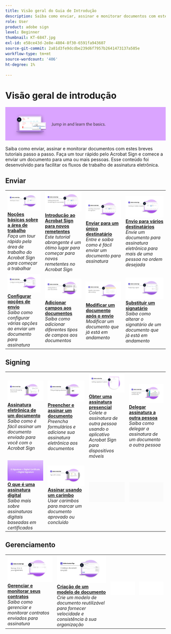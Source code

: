 ```yaml
---
title: Visão geral do Guia de Introdução
description: Saiba como enviar, assinar e monitorar documentos com estes breves tutoriais passo a passo
role: User
product: adobe sign
level: Beginner
thumbnail: KT-6847.jpg
exl-id: e58ce43d-2e8e-4804-8f30-6591fa943607
source-git-commit: 2a81d3fe9dcdbe239d6f7957b2641473137a585e
workflow-type: tm+mt
source-wordcount: '406'
ht-degree: 1%

---
```


# Visão geral de introdução

![Imagem de início do Sign](../assets/Hero-GettingStarted.png)

Saiba como enviar, assinar e monitorar documentos com estes breves tutoriais passo a passo. Faça um tour rápido pelo Acrobat Sign e comece a enviar um documento para uma ou mais pessoas. Esse conteúdo foi desenvolvido para facilitar os fluxos de trabalho de assinatura eletrônica.

## Enviar

<table style="table-layout:fixed">
<tr>
 <td>
    <a href="quick-tour.md">
      <img alt="Noções básicas sobre a área de trabalho" src="../assets/workspace_1280.png" />
    </a>
    <div>
    <a href="quick-tour.md"><strong>Noções básicas sobre a área de trabalho</strong></a>
    </div>
    <em>Faça um tour rápido pela área de trabalho do Acrobat Sign para começar a trabalhar</em>
    <br>
  </td>
  <td>
    <a href="new-sender.md">
      <img alt="Introdução ao Acrobat Sign para novos remetentes" src="../assets/gettingstartednew.png" />
    </a>
    <div>
    <a href="new-sender.md"><strong>Introdução ao Acrobat Sign para novos remetentes</strong></a>
    </div>
    <em>Este tutorial abrangente é um ótimo lugar para começar para novos remetentes no Acrobat Sign</em>
    <br>
  </td>
  <td>
    <a href="send-to-single-recipient.md">
      <img alt="Envio para um único destinatário" src="../assets/Send-to-single-recipient.png" />
    </a>
    <div>
    <a href="send-to-single-recipient.md"><strong>Enviar para um único destinatário</strong></a>
    </div>
    <em>Entre e saiba como é fácil enviar um documento para assinatura</em>
    <br>
  </td>
  <td>
    <a href="send-to-multiple-recipients.md">
      <img alt="Envio para vários destinatários" src="../assets/Sending-to-multiple-recipients.png" />
    </a>
    <div>
    <a href="send-to-multiple-recipients.md"><strong>Envio para vários destinatários</strong></a>
    </div>
    <em>Envie um documento para assinatura eletrônica para mais de uma pessoa na ordem desejada</em>
    <br>
  </td>
</tr>
<tr>
  <td>
    <a href="sending-options.md">
      <img alt="Configurar opções de envio" src="../assets/Sendingoptions.png" />
    </a>
    <div>
    <a href="sending-options.md"><strong>Configurar opções de envio</strong></a>
    </div>
    <em>Saiba como configurar várias opções ao enviar um documento para assinatura</em>
    <br>
  </td>
  <td>
    <a href="adding-fields.md">
      <img alt="Adicionar campos aos documentos" src="../assets/AddingFields.png" />
    </a>
    <div>
    <a href="adding-fields.md"><strong>Adicionar campos aos documentos</strong></a>
    </div>
    <em>Saiba como adicionar diferentes tipos de campos aos documentos</em>
    <br>
  </td>
  <td>
    <a href="modify-in-flight.md">
      <img alt="Modificar um documento após o envio" src="../assets/Modifying-sending.png" />
    </a>
    <div>
    <a href="modify-in-flight.md"><strong>Modificar um documento após o envio</strong></a>
    </div>
    <em>Modificar um documento que já está em andamento</em>
    <br>
  </td>
  <td>
    <a href="replace-signer.md">
      <img alt="Substituir um signatário" src="../assets/replace-signer.png" />
    </a>
    <div>
    <a href="replace-signer.md"><strong>Substituir um signatário</strong></a>
    </div>
    <em>Saiba como alterar o signatário de um documento que já está em andamento</em>
     <br>
  </td>
</tr>
</table>

## Signing

<table style="table-layout:fixed">
<tr>
  <td>
    <a href="electronically-sign-a-document.md">
      <img alt="Assinatura eletrônica de um documento" src="../assets/Electronically-sign.png" />
    </a>
    <div>
    <a href="electronically-sign-a-document.md"><strong>Assinatura eletrônica de um documento</strong></a>
    </div>
    <em>Saiba como é fácil assinar um documento enviado para você com o Acrobat Sign</em>
    <br>
  </td>
  <td>
    <a href="fill-and-sign.md">
      <img alt="Preencher e assinar um documento" src="../assets/FillandSign.png" />
    </a>
    <div>
    <a href="fill-and-sign.md"><strong>Preencher e assinar um documento</strong></a>
    </div>
    <em>Preencha formulários e adicione sua assinatura eletrônica aos documentos</em>
    <br>
  </td>
  <td>
    <a href="sign-in-person.md">
      <img alt="Obter uma assinatura presencial" src="../assets/In-person.png" />
    </a>
    <div>
    <a href="sign-in-person.md"><strong>Obter uma assinatura presencial</strong></a>
    </div>
    <em>Colete a assinatura de outra pessoa usando o aplicativo Acrobat Sign para dispositivos móveis</em>
    <br>
  </td>
  <td>
    <a href="delegate-signing.md">
      <img alt="Delegar assinatura a outra pessoa" src="../assets/Delegatesigning.png" />
    </a>
    <div>
    <a href="delegate-signing.md"><strong>Delegar assinatura a outra pessoa</strong></a>
    </div>
    <em>Saiba como delegar a assinatura de um documento a outra pessoa</em>
    <br>
  </td>
</tr>
<tr>
  <td>
    <a href="sign-with-a-digital-signature.md">
      <img alt="O que é uma assinatura digital" src="../assets/Whatisdigsig_1280.jpg" />
    </a>
    <div>
    <a href="sign-with-a-digital-signature.md"><strong>O que é uma assinatura digital</strong></a>
    </div>
    <em>Saiba mais sobre assinaturas digitais baseadas em certificados</em>
    <br>
  </td>
  <td>
    <a href="sign-with-a-stamp.md">
      <img alt="Assinar usando um carimbo" src="../assets/Stamp.png" />
    </a>
    <div>
    <a href="sign-with-a-stamp.md"><strong>Assinar usando um carimbo</strong></a>
    </div>
    <em>Usar carimbos para marcar um documento aprovado ou concluído</em>
     <br>
  </td> 
 <td>
    <img alt="Espaçador" src="../assets/Grayspacer.png" />
    <div>
    <br>
  </td>
  <td>
    <img alt="Espaçador" src="../assets/Grayspacer.png" />
    <div>
    <br>
  </td>
</tr>  
</table>

## Gerenciamento

<table style="table-layout:fixed">
<tr>
  <td>
    <a href="manage-and-track.md">
      <img alt="Gerenciar e monitorar seus contratos" src="../assets/Manage_1280.png" />
    </a>
    <div>
    <a href="manage-and-track.md"><strong>Gerenciar e monitorar seus contratos</strong></a>
    </div>
    <em>Saiba como gerenciar e monitorar contratos enviados para assinatura</em>
    <br>
  </td>
  <td>
    <a href="../sign-advanced-users/create-a-template.md">
      <img alt="Criação de um modelo de documento" src="../assets/Template.png" />
    </a>
    <div>
    <a href="../sign-advanced-users/create-a-template.md"><strong>Criação de um modelo de documento</strong></a>
    </div>
    <em>Crie um modelo de documento reutilizável para fornecer velocidade e consistência à sua organização</em>
    <br>
  </td>
  <td>
    <img alt="Espaçador" src="../assets/Whitespacer.png" />
    <div>
    <br>
  </td>
  <td>
    <img alt="Espaçador" src="../assets/Whitespacer.png" />
    <div>
    <br>
  </td>
</tr>
</table>
